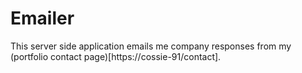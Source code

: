 # Emailer 
This server side application emails me company responses from my (portfolio contact page)[https://cossie-91/contact].